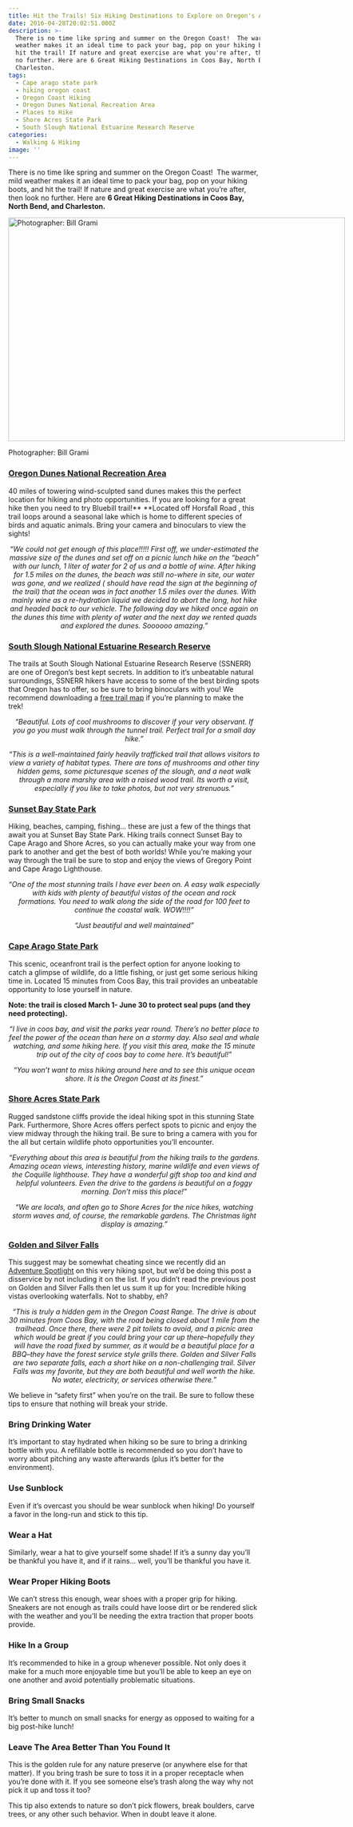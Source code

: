 ```yaml
---
title: Hit the Trails! Six Hiking Destinations to Explore on Oregon's Adventure Coast
date: 2016-04-28T20:02:51.000Z
description: >-
  There is no time like spring and summer on the Oregon Coast!  The warmer, mild
  weather makes it an ideal time to pack your bag, pop on your hiking boots, and
  hit the trail! If nature and great exercise are what you're after, then look
  no further. Here are 6 Great Hiking Destinations in Coos Bay, North Bend, and
  Charleston.
tags:
  - Cape arago state park
  - hiking oregon coast
  - Oregon Coast Hiking
  - Oregon Dunes National Recreation Area
  - Places to Hike
  - Shore Acres State Park
  - South Slough National Estuarine Research Reserve
categories:
  - Walking & Hiking
image: ''
---
```

There is no time like spring and summer on the Oregon Coast!  The warmer, mild weather makes it an ideal time to pack your bag, pop on your hiking boots, and hit the trail! If nature and great exercise are what you&#8217;re after, then look no further. Here are **6 Great Hiking Destinations in Coos Bay, North Bend, and Charleston.**

<div id="attachment_63126" style="width: 684px" class="wp-caption aligncenter">
  <img class="size-large wp-image-63126" src="/wp-content/uploads/2012/07/7e01310c73ace8d02cd8c59fcdaf7d49-674x447.jpg" alt="Photographer: Bill Grami " width="674" height="447" srcset="/wp-content/uploads/2012/07/7e01310c73ace8d02cd8c59fcdaf7d49-674x447.jpg 674w, /wp-content/uploads/2012/07/7e01310c73ace8d02cd8c59fcdaf7d49-200x133.jpg 200w, /wp-content/uploads/2012/07/7e01310c73ace8d02cd8c59fcdaf7d49-254x168.jpg 254w, /wp-content/uploads/2012/07/7e01310c73ace8d02cd8c59fcdaf7d49-120x80.jpg 120w" sizes="(max-width: 674px) 100vw, 674px" />
  
  <p class="wp-caption-text">
    Photographer: Bill Grami
  </p>
</div>

### **<a href="http://www.stateparks.com/oregon_dunes.html" target="_blank">Oregon Dunes National Recreation Area</a>**

40 miles of towering wind-sculpted sand dunes makes this the perfect location for hiking and photo opportunities. If you are looking for a great hike then you need to try Bluebill trail!** **Located off Horsfall Road , this trail loops around a seasonal lake which is home to different species of birds and aquatic animals. Bring your camera and binoculars to view the sights!

<p style="text-align: center;">
  <em>&#8220;We could not get enough of this place!!!!! First off, we under-estimated the massive size of the dunes and set off on a picnic lunch hike on the &#8220;beach&#8221; with our lunch, 1 liter of water for 2 of us and a bottle of wine. After hiking for 1.5 miles on the dunes, the beach was still no-where in site, our water was gone, and we realized ( should have read the sign at the beginning of the trail) that the ocean was in fact another 1.5 miles over the dunes. With mainly wine as a re-hydration liquid we decided to abort the long, hot hike and headed back to our vehicle. The following day we hiked once again on the dunes this time with plenty of water and the next day we rented quads and explored the dunes. Soooooo amazing.&#8221;</em>
</p>

### <a href="http://www.oregon.gov/dsl/ssnerr/pages/index.aspx" target="_blank">South Slough National Estuarine Research Reserve</a>

The trails at South Slough National Estuarine Research Reserve (SSNERR) are one of Oregon&#8217;s best kept secrets. In addition to it&#8217;s unbeatable natural surroundings, SSNERR hikers have access to some of the best birding spots that Oregon has to offer, so be sure to bring binoculars with you! We recommend downloading a <a href="http://www.oregon.gov/dsl/SSNERR/Pages/maps.aspx" target="_blank">free trail map</a> if you&#8217;re planning to make the trek!

<p style="text-align: center;">
  <em>&#8220;Beautiful. Lots of cool mushrooms to discover if your very observant. If you go you must walk through the tunnel trail. Perfect trail for a small day hike.&#8221;</em>
</p>

<p style="text-align: center;">
  <em>&#8220;This is a well-maintained fairly heavily trafficked trail that allows visitors to view a variety of habitat types. There are tons of mushrooms and other tiny hidden gems, some picturesque scenes of the slough, and a neat walk through a more marshy area with a raised wood trail. Its worth a visit, especially if you like to take photos, but not very strenuous.&#8221;</em>
</p>

### **<a href="http://oregonstateparks.org/index.cfm?do=parkPage.dsp_parkPage&parkId=70" target="_blank">Sunset Bay State Park</a>**

Hiking, beaches, camping, fishing&#8230; these are just a few of the things that await you at Sunset Bay State Park. Hiking trails connect Sunset Bay to Cape Arago and Shore Acres, so you can actually make your way from one park to another and get the best of both worlds! While you&#8217;re making your way through the trail be sure to stop and enjoy the views of Gregory Point and Cape Arago Lighthouse.

<p style="text-align: center;">
  <em>&#8220;One of the most stunning trails I have ever been on. A easy walk especially with kids with plenty of beautiful vistas of the ocean and rock formations. </em><em>You need to walk along the side of the road for 100 feet to continue the coastal walk. </em><em>WOW!!!!&#8221;</em>
</p>

<p style="text-align: center;">
  <em>&#8220;Just beautiful and well maintained&#8221;</em>
</p>

### **<a href="http://oregonstateparks.org/index.cfm?do=parkPage.dsp_parkPage&parkId=66" target="_blank">Cape Arago State Park</a>**

<p style="text-align: left;">
  This scenic, oceanfront trail is the perfect option for anyone looking to catch a glimpse of wildlife, do a little fishing, or just get some serious hiking time in. Located 15 minutes from Coos Bay, this trail provides an unbeatable opportunity to lose yourself in nature.
</p>

<p style="text-align: left;">
  <strong>Note: the trail is closed March 1- June 30 to protect seal pups (and they need protecting).</strong>
</p>

<p style="text-align: center;">
  <em>&#8220;I live in coos bay, and visit the parks year round. There&#8217;s no better place to feel the power of the ocean than here on a stormy day. Also seal and whale watching, and some hiking here. If you visit this area, make the 15 minute trip out of the city of coos bay to come here. It&#8217;s beautiful!&#8221;</em>
</p>

<p style="text-align: center;">
  <em>&#8220;You won&#8217;t want to miss hiking around here and to see this unique ocean shore. It is the Oregon Coast at its finest.&#8221;</em>
</p>

### **<a href="http://oregonstateparks.org/index.cfm?do=parkPage.dsp_parkPage&parkId=68" target="_blank">Shore Acres State Park</a>**

Rugged sandstone cliffs provide the ideal hiking spot in this stunning State Park. Furthermore, Shore Acres offers perfect spots to picnic and enjoy the view midway through the hiking trail. Be sure to bring a camera with you for the all but certain wildlife photo opportunities you&#8217;ll encounter.

<p style="text-align: center;">
  <em>&#8220;Everything about this area is beautiful from the hiking trails to the gardens. Amazing ocean views, interesting history, marine wildlife and even views of the Coquille lighthouse. They have a wonderful gift shop too and kind and helpful volunteers. Even the drive to the gardens is beautiful on a foggy morning. Don&#8217;t miss this place!&#8221;</em>
</p>

<p style="text-align: center;">
  <em>&#8220;We are locals, and often go to Shore Acres for the nice hikes, watching storm waves and, of course, the remarkable gardens. The Christmas light display is amazing.&#8221;</em>
</p>

### **<a href="http://oregonstateparks.org/index.cfm?do=parkPage.dsp_parkPage&parkId=67" target="_blank">Golden and Silver Falls</a>**

This suggest may be somewhat cheating since we recently did an <a href="/2016/02/adventure-spotlight-golden-and-silver-falls/" target="_blank">Adventure Spotlight</a> on this very hiking spot, but we&#8217;d be doing this post a disservice by not including it on the list. If you didn&#8217;t read the previous post on Golden and Silver Falls then let us sum it up for you: Incredible hiking vistas overlooking waterfalls. Not to shabby, eh?

<p style="text-align: center;">
  <em>&#8220;This is truly a hidden gem in the Oregon Coast Range. The drive is about 30 minutes from Coos Bay, with the road being closed about 1 mile from the trailhead. Once there, there were 2 pit toilets to avoid, and a picnic area which would be great if you could bring your car up there&#8211;hopefully they will have the road fixed by summer, as it would be a beautiful place for a BBQ&#8211;they have the forest service style grills there. Golden and Silver Falls are two separate falls, each a short hike on a non-challenging trail. Silver Falls was my favorite, but they are both beautiful and well worth the hike. No water, electricity, or services otherwise there.&#8221;</em>
</p>

<p style="text-align: left;">
  We believe in &#8220;safety first&#8221; when you&#8217;re on the trail. Be sure to follow these tips to ensure that nothing will break your stride.
</p>

### **Bring Drinking Water**

It’s important to stay hydrated when hiking so be sure to bring a drinking bottle with you. A refillable bottle is recommended so you don’t have to worry about pitching any waste afterwards (plus it’s better for the environment).

### **Use Sunblock**

Even if it’s overcast you should be wear sunblock when hiking! Do yourself a favor in the long-run and stick to this tip.

### **Wear a Hat**

Similarly, wear a hat to give yourself some shade! If it’s a sunny day you’ll be thankful you have it, and if it rains… well, you’ll be thankful you have it.

### **Wear Proper Hiking Boots**

We can’t stress this enough, wear shoes with a proper grip for hiking. Sneakers are not enough as trails could have loose dirt or be rendered slick with the weather and you’ll be needing the extra traction that proper boots provide.

### **Hike In a Group**

It’s recommended to hike in a group whenever possible. Not only does it make for a much more enjoyable time but you’ll be able to keep an eye on one another and avoid potentially problematic situations.

### **Bring Small Snacks**

It’s better to munch on small snacks for energy as opposed to waiting for a big post-hike lunch!

### **Leave The Area Better Than You Found It**

This is the golden rule for any nature preserve (or anywhere else for that matter). If you bring trash be sure to toss it in a proper receptacle when you’re done with it. If you see someone else’s trash along the way why not pick it up and toss it too?

This tip also extends to nature so don’t pick flowers, break boulders, carve trees, or any other such behavior. When in doubt leave it alone.
